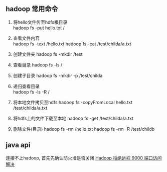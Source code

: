 ## hadoop 常用命令

1. 将hello文件传至hdfs根目录  
hadoop fs -put hello.txt /

2. 查看文件内容  
hadoop fs -text /hello.txt
hadoop fs -cat /test/childa/a.txt

3. 创建文件夹
hadoop fs -mkdir /test

4. 查看目录
hadoop fs -ls /

5. 创建子目录
hadoop fs -mkdir -p /test/childa

6. 递归查看目录  
hadoop fs -ls -R /

7. 将本地文件拷贝至hdfs
hadoop fs -copyFromLocal hello.txt /test/childa/a.txt

8. 将hdfs上的文件下载至本地
hadoop fs -get /test/childa/a.txt

9. 删除文件(目录)
hadoop fs -rm /hello.txt
hadoop fs -rm -R /test/childb


## java api
连接不上hadoop, 首先先确认防火墙是否关闭
[Hadoop 拒绝远程 9000 端口访问解决](https://blog.csdn.net/mzjwx/article/details/78547573)
